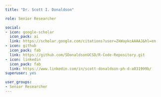 ```yaml
---
title: "Dr. Scott I. Donaldson"

role: Senior Researcher 

social:
- icon: google-scholar
  icon_pack: ai
  link: https://scholar.google.com/citations?user=ZkWaykcAAAAJ&hl=en
- icon: github
  icon_pack: fab
  link: https://github.com/SDonaldsonUCSD/R-Code-Repository.git
- icon: linkedin
  icon_pack: fab
  link: https://www.linkedin.com/in/scott-donaldson-ph-d-a031999b/
superuser: yes

user_groups:
- Senior Researcher 
---
```






